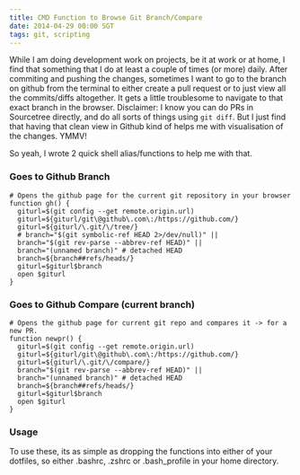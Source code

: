 ```yaml
---
title: CMD Function to Browse Git Branch/Compare
date: 2014-04-29 00:00 SGT
tags: git, scripting
---
```


While I am doing development work on projects, be it at work or at home, I find that something that I do at least a couple of times (or more) daily. After commiting and pushing the changes, sometimes I want to go to the branch on github from the terminal to either create a pull request or to just view all the commits/diffs altogether. It gets a little troublesome to navigate to that exact branch in the browser. Disclaimer: I know you can do PRs in Sourcetree directly, and do all sorts of things using ```git diff```. But I just find that having that clean view in Github kind of helps me with visualisation of the changes. YMMV!

So yeah, I wrote 2 quick shell alias/functions to help me with that.

### Goes to Github Branch

```
# Opens the github page for the current git repository in your browser
function gh() {
  giturl=$(git config --get remote.origin.url)
  giturl=${giturl/git\@github\.com\:/https://github.com/}
  giturl=${giturl/\.git/\/tree/}
  # branch="$(git symbolic-ref HEAD 2>/dev/null)" ||
  branch="$(git rev-parse --abbrev-ref HEAD)" ||
  branch="(unnamed branch)" # detached HEAD
  branch=${branch##refs/heads/}
  giturl=$giturl$branch
  open $giturl
}
```

### Goes to Github Compare (current branch)

```
# Opens the github page for current git repo and compares it -> for a new PR.
function newpr() {
  giturl=$(git config --get remote.origin.url)
  giturl=${giturl/git\@github\.com\:/https://github.com/}
  giturl=${giturl/\.git/\/compare/}
  branch="$(git rev-parse --abbrev-ref HEAD)" ||
  branch="(unnamed branch)" # detached HEAD
  branch=${branch##refs/heads/}
  giturl=$giturl$branch
  open $giturl
}

```

### Usage

To use these, its as simple as dropping the functions into either of your dotfiles, so either .bashrc, .zshrc or .bash_profile in your home directory.
